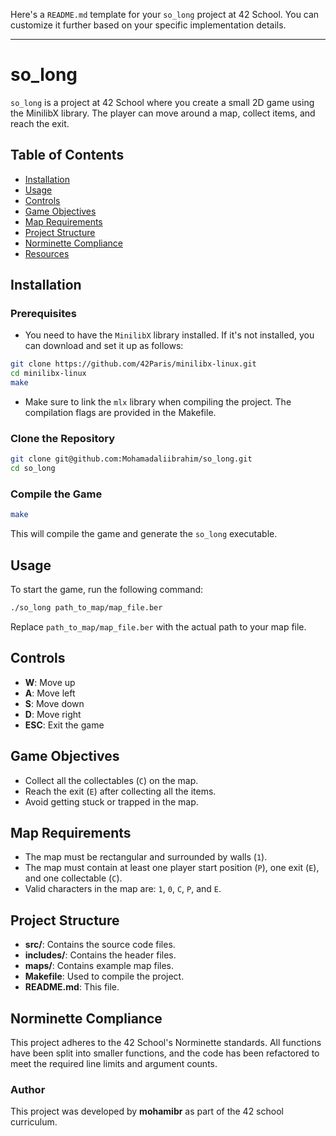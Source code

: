 Here's a `README.md` template for your `so_long` project at 42 School. You can customize it further based on your specific implementation details.

---

# so_long

`so_long` is a project at 42 School where you create a small 2D game using the MinilibX library. The player can move around a map, collect items, and reach the exit.

## Table of Contents

- [Installation](#installation)
- [Usage](#usage)
- [Controls](#controls)
- [Game Objectives](#game-objectives)
- [Map Requirements](#map-requirements)
- [Project Structure](#project-structure)
- [Norminette Compliance](#norminette-compliance)
- [Resources](#resources)

## Installation

### Prerequisites

- You need to have the `MinilibX` library installed. If it's not installed, you can download and set it up as follows:

```bash
git clone https://github.com/42Paris/minilibx-linux.git
cd minilibx-linux
make
```

- Make sure to link the `mlx` library when compiling the project. The compilation flags are provided in the Makefile.

### Clone the Repository

```bash
git clone git@github.com:Mohamadaliibrahim/so_long.git
cd so_long
```

### Compile the Game

```bash
make
```

This will compile the game and generate the `so_long` executable.

## Usage

To start the game, run the following command:

```bash
./so_long path_to_map/map_file.ber
```

Replace `path_to_map/map_file.ber` with the actual path to your map file.

## Controls

- **W**: Move up
- **A**: Move left
- **S**: Move down
- **D**: Move right
- **ESC**: Exit the game

## Game Objectives

- Collect all the collectables (`C`) on the map.
- Reach the exit (`E`) after collecting all the items.
- Avoid getting stuck or trapped in the map.

## Map Requirements

- The map must be rectangular and surrounded by walls (`1`).
- The map must contain at least one player start position (`P`), one exit (`E`), and one collectable (`C`).
- Valid characters in the map are: `1`, `0`, `C`, `P`, and `E`.

## Project Structure

- **src/**: Contains the source code files.
- **includes/**: Contains the header files.
- **maps/**: Contains example map files.
- **Makefile**: Used to compile the project.
- **README.md**: This file.

## Norminette Compliance

This project adheres to the 42 School's Norminette standards. All functions have been split into smaller functions, and the code has been refactored to meet the required line limits and argument counts.


### Author

This project was developed by **mohamibr** as part of the 42 school curriculum.
